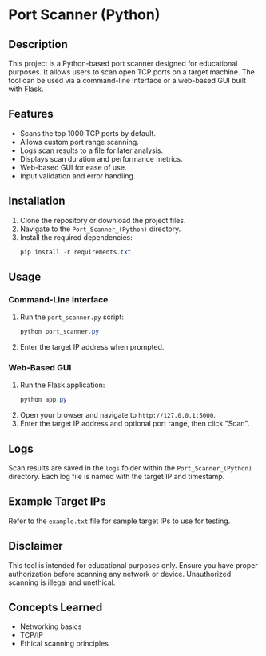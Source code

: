 # Port Scanner (Python)

## Description
This project is a Python-based port scanner designed for educational purposes. It allows users to scan open TCP ports on a target machine. The tool can be used via a command-line interface or a web-based GUI built with Flask.

## Features
- Scans the top 1000 TCP ports by default.
- Allows custom port range scanning.
- Logs scan results to a file for later analysis.
- Displays scan duration and performance metrics.
- Web-based GUI for ease of use.
- Input validation and error handling.

## Installation
1. Clone the repository or download the project files.
2. Navigate to the `Port_Scanner_(Python)` directory.
3. Install the required dependencies:
   ```powershell
   pip install -r requirements.txt
   ```

## Usage

### Command-Line Interface
1. Run the `port_scanner.py` script:
   ```powershell
   python port_scanner.py
   ```
2. Enter the target IP address when prompted.

### Web-Based GUI
1. Run the Flask application:
   ```powershell
   python app.py
   ```
2. Open your browser and navigate to `http://127.0.0.1:5000`.
3. Enter the target IP address and optional port range, then click "Scan".

## Logs
Scan results are saved in the `logs` folder within the `Port_Scanner_(Python)` directory. Each log file is named with the target IP and timestamp.

## Example Target IPs
Refer to the `example.txt` file for sample target IPs to use for testing.

## Disclaimer
This tool is intended for educational purposes only. Ensure you have proper authorization before scanning any network or device. Unauthorized scanning is illegal and unethical.

## Concepts Learned
- Networking basics
- TCP/IP
- Ethical scanning principles


